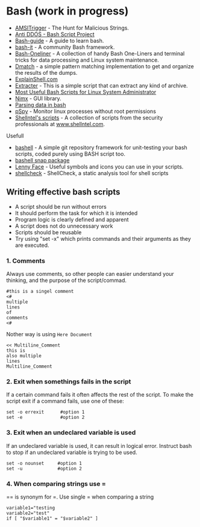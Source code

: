 # Bash (work in progress)

- [AMSITrigger](https://github.com/RythmStick/AMSITrigger) - The Hunt for Malicious Strings.
- [Anti DDOS - Bash Script Project](https://github.com/anti-ddos/Anti-DDOS)
- [Bash-guide](https://github.com/Idnan/bash-guide) - A guide to learn bash.
- [bash-it](https://github.com/Bash-it/bash-it) - A community Bash framework.
- [Bash-Oneliner](https://github.com/onceupon/Bash-Oneliner) - A collection of handy Bash One-Liners and terminal tricks for data processing and Linux system maintenance.
- [Dmatch](https://github.com/guelfoweb/dmatch) - a simple pattern matching implementation to get and organize the results of the dumps.
- [ExplainShell.com](https://explainshell.com)
- [Extracter](https://github.com/rootkit-io/Extracter) - This is a simple script that can extract any kind of archive.
- [Most Useful Bash Scripts for Linux System Administrator](https://www.techbrown.com/most-useful-bash-scripts-linux-system-administrator/)
- [Nimx](https://github.com/yglukhov/nimx) - GUI library.
- [Parsing data in bash](https://github.com/r00t-3xp10it/hacking-material-books/blob/master/bash/parsing_data_in_bash.md)
- [pSpy](https://github.com/DominicBreuker/pspy) - Monitor linux processes without root permissions
- [Shellntel's scripts](https://github.com/Shellntel/scripts) - A collection of scripts from the security professionals at www.shellntel.com.

Usefull
- [bashell](https://gitlab.com/zoralab/BaSHELL) - A simple git repository framework for unit-testing your bash scripts, coded purely using BASH script too.
- [bashell snap package](https://snapcraft.io/bashell)
- [Lenny Face](https://www.lennyfacecopypaste.com/) - Useful symbols and icons you can use in your scripts.
- [shellcheck](https://github.com/koalaman/shellcheck) - ShellCheck, a static analysis tool for shell scripts


## Writing effective bash scripts
- A script should be run without errors
- It should perform the task for which it is intended
- Program logic is clearly defined and apparent
- A script does not do unnecessary work
- Scripts should be reusable
- Try using "set -x" which prints commands and their arguments as they are executed.


### 1. Comments
Always use comments, so other people can easier understand your thinking, and the purpose of the script/commad.
````
#this is a singel comment
<#
multiple
lines
of
comments
<#
````
Nother way is using `Here Document`
````
<< Multiline_Comment
this is
also multiple
lines
Multiline_Comment
````

### 2. Exit when somethings fails in the script
If a certain command fails it often affects the rest of the script. To make the script exit if a command fails, use one of these:
````
set -o errexit      #option 1
set -e              #option 2
````

### 3. Exit when an undeclared variable is used
If an undeclared variable is used, it can result in logical error. Instruct bash to stop if an undeclared variable is trying to be used.
````
set -o nounset     #option 1
set -u             #option 2
````

### 4. When comparing strings use =
== is synonym for =. Use single = when comparing a string
````
variable1="testing
variable2="test"
if [ "$variable1" = "$variable2" ]
````
